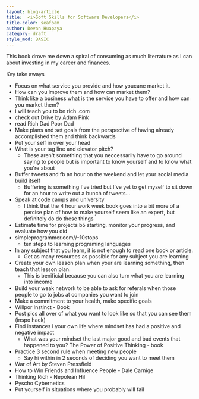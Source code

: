 ```yaml
---
layout: blog-article
title:  <i>Soft Skills for Software Developers</i>
title-color: seafoam
author: Devan Huapaya
category: draft
style_mod: BASIC
---
```


This book drove me down a spiral of consuming as much literrature as I can about
investing in my career and finances.

Key take aways
- Focus on what service you provide and how youcane market it.
- How can you improve them and how can market them?
- Think like a business what is the service you have to offer and how can you market them?
- i will teach you to be rich .com
- check out Drive by Adam Pink
- read Rich Dad Poor Dad
- Make plans and set goals from the perspective of having already accomplished them and think backwards
- Put your self in over your head
- What is your tag line and elevator pitch?
    - These aren't something that you neccessarily have to go around saying to people
        but is important to know yourself and to know what you're about
- Buffer tweets and fb an hour on the weekend and let your social media build itself
    - Buffering is something I've tried but I've yet to get myself to sit down for an hour to write out a bunch of tweets...
- Speak at code camps and university
    - I think that the 4 hour work week book goes into a bit more of a percise plan of how to
        make yourself seem like an expert, but definitely do do these things
- Estimate time for projects b5 starting, monitor your progress, and evaluate how you did
- simpleprogrammer.com//-10stops
    - ten steps to learning programing languages
- In any subject that you learn, it is not enough to read one book or article.
    - Get as many resources as possible for any subject you are learning
- Create your own leason plan when your are learning something, then teach that lesson plan.
    - This is benificial because you can also turn what you are learning into income
- Build your weak network to be able to ask for referals when those people to go to jobs
    at companies you want to join
- Make a commitment to your health, make specific goals
- Willpor Instinct - Book
- Post pics all over of what you want to look like so that you can see them (inspo hack)
- Find instances i your own life where mindset has had a positive and negative impact
    - What was your mindset the last major good and bad events that happened to you?
The Power of Positive Thinking - book
- Practice 3 second rule when meeting new people
    - Say hi within in 2 seconds of deciding you want to meet them
- War of Art by Steven Pressfield
- How to Win Friends and Influence People - Dale Carnige
- Thinking Rich - Nepolean Hil
- Pyscho Cybernetics
- Put yourself in situations where you probably will fail
    
